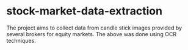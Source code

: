 # stock-market-data-extraction
The project aims to collect data from candle stick images provided by several brokers for equity markets. The above was done using OCR techniques. 
